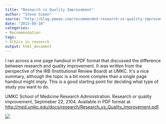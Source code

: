 ```yaml
---
title: "Research vs Quality Improvement"
author: "Steve Simon"
source: "http://blog.pmean.com/recommended-research-vs-quality-improvement/"
date: "2015-09-16"
categories:
- Recommendation
tags:
- Ethics in research
output: html_document
---
```


I ran across a one page handout in PDF format that discussed the
difference between research and quality improvement. It was written from
the perspective of the IRB (Institutional Review Board) at UMKC. It's a
nice summary, although the topic is a bit more complex than a single
page handout might imply. This is a good starting point for deciding
what type of study you want to do.

<!---More--->

UMKC School of Medicine Research Administration. Research or quality
improvement, Septmeber 22, 2104. Available in PDF format at
<http://med.umkc.edu/docs/research/Research_vs_Quality_Improvement.pdf>.

![](http://www.pmean.com/new-images/15/recommended-research-vs-quality-improvement01.png)




